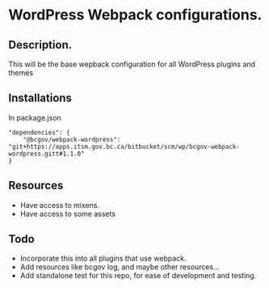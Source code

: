 # WordPress Webpack configurations.

## Description.
This will be the base wepback configuration for all WordPress plugins and themes

## Installations

In package.json
``` 
"dependencies": {   
    "@bcgov/webpack-wordpress": "git+https://apps.itsm.gov.bc.ca/bitbucket/scm/wp/bcgov-webpack-wordpress.gitt#1.1.0"
}
```


## Resources 
* Have access to mixens.
* Have access to some assets

## Todo
* Incorporate this into all plugins that use webpack.
* Add resources like bcgov log, and maybe other resources...
* Add standalone test for this repo, for ease of development and testing.